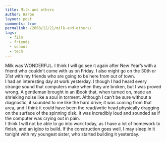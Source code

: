 ```yaml
---
title: Milk and others
author: Harpo
layout: post
comments: true
permalink: /2008/12/21/milk-and-others/
tags:
  - film
  - friends
  - school
  - tech
---
```

Milk was WONDERFUL. I think I will go see it again after New Year&#8217;s with a friend who couldn&#8217;t come with us on Friday. I also might go on the 30th or 31st with my friends who are going to be here from out of town.  
I had an interesting day at work yesterday. I though I had heard every strange sound that computers make when they are broken, but I was proved wrong. A gentleman brought in an iBook that, when turned on, made an shrieking noise like a soul in torment. Although I can&#8217;t be sure without a diagnostic, it sounded to me like the hard drive; it was coming from that area, and I think it could have been the read/write head physically dragging on the surface of the spinning disk. It was incredibly loud and sounded as if the computer was crying out in pain.  
I think I will not be able to go into work today, as I have a lot of homework to finish, and an igloo to build. If the construction goes well, I may sleep in it tonight with my youngest sister, who started building it yesterday.